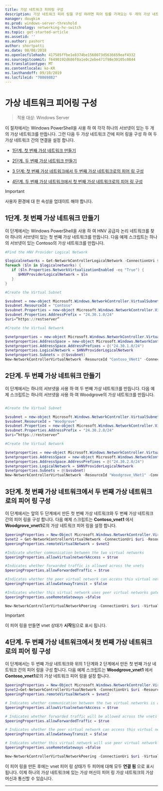 ```yaml
---
title: 가상 네트워크 피어링 구성
description: 가상 네트워크 피어 링을 구성 하려면 피어 링를 가져오는 두 개의 가상 네트워크를 만들어야 합니다.
manager: dougkim
ms.prod: windows-server-threshold
ms.technology: networking-hv-switch
ms.topic: get-started-article
ms.assetid: ''
ms.author: pashort
author: shortpatti
ms.date: 08/08/2018
ms.openlocfilehash: 417585ffbe1e8374be1560073d5636659eaf4332
ms.sourcegitcommit: f6490192d686f0a1e0c2ebe471f98e30105c0844
ms.translationtype: MT
ms.contentlocale: ko-KR
ms.lasthandoff: 09/10/2019
ms.locfileid: "70869882"
---
```

# <a name="configure-virtual-network-peering"></a>가상 네트워크 피어링 구성

>적용 대상: Windows Server

이 절차에서는 Windows PowerShell을 사용 하 여 각각 하나의 서브넷이 있는 두 개의 가상 네트워크를 만듭니다. 그런 다음 두 가상 네트워크 간에 피어 링을 구성 하 여 두 가상 네트워크 간의 연결을 설정 합니다.

- [1단계. 첫 번째 가상 네트워크 만들기](#step-1-create-the-first-virtual-network)

- [2단계. 두 번째 가상 네트워크 만들기](#step-2-create-the-second-virtual-network)

- [3 단계: 첫 번째 가상 네트워크에서 두 번째 가상 네트워크로의 피어 링 구성](#step-3-configure-peering-from-the-first-virtual-network-to-the-second-virtual-network)

- [4단계. 두 번째 가상 네트워크에서 첫 번째 가상 네트워크로의 피어 링 구성](#step-4-configure-peering-from-the-second-virtual-network-to-the-first-virtual-network)


>[!IMPORTANT]
>사용자 환경에 대 한 속성을 업데이트 해야 합니다.

## <a name="step-1-create-the-first-virtual-network"></a>1단계. 첫 번째 가상 네트워크 만들기

이 단계에서는 Windows PowerShell을 사용 하 여 HNV 공급자 논리 네트워크를 찾아 하나의 서브넷이 있는 첫 번째 가상 네트워크를 만듭니다. 다음 예제 스크립트는 하나의 서브넷이 있는 Contoso의 가상 네트워크를 만듭니다.

``` PowerShell
#Find the HNV Provider Logical Network  

$logicalnetworks = Get-NetworkControllerLogicalNetwork -ConnectionUri $uri  
foreach ($ln in $logicalnetworks) {  
   if ($ln.Properties.NetworkVirtualizationEnabled -eq "True") {  
      $HNVProviderLogicalNetwork = $ln  
   }  
}   

#Create the Virtual Subnet  

$vsubnet = new-object Microsoft.Windows.NetworkController.VirtualSubnet  
$vsubnet.ResourceId = "Contoso"  
$vsubnet.Properties = new-object Microsoft.Windows.NetworkController.VirtualSubnetProperties  
$vsubnet.Properties.AddressPrefix = "24.30.1.0/24"
$uri=”https://restserver”  

#Create the Virtual Network  

$vnetproperties = new-object Microsoft.Windows.NetworkController.VirtualNetworkProperties  
$vnetproperties.AddressSpace = new-object Microsoft.Windows.NetworkController.AddressSpace  
$vnetproperties.AddressSpace.AddressPrefixes = @("24.30.1.0/24")  
$vnetproperties.LogicalNetwork = $HNVProviderLogicalNetwork  
$vnetproperties.Subnets = @($vsubnet)  
New-NetworkControllerVirtualNetwork -ResourceId "Contoso_VNet1" -ConnectionUri $uri -Properties $vnetproperties
```

## <a name="step-2-create-the-second-virtual-network"></a>2단계. 두 번째 가상 네트워크 만들기

이 단계에서는 하나의 서브넷을 사용 하 여 두 번째 가상 네트워크를 만듭니다. 다음 예제 스크립트는 하나의 서브넷을 사용 하 여 Woodgrove의 가상 네트워크를 만듭니다.

``` PowerShell

#Create the Virtual Subnet  

$vsubnet = new-object Microsoft.Windows.NetworkController.VirtualSubnet  
$vsubnet.ResourceId = "Woodgrove"  
$vsubnet.Properties = new-object Microsoft.Windows.NetworkController.VirtualSubnetProperties  
$vsubnet.Properties.AddressPrefix = "24.30.2.0/24"  
$uri=”https://restserver”

#Create the Virtual Network  

$vnetproperties = new-object Microsoft.Windows.NetworkController.VirtualNetworkProperties  
$vnetproperties.AddressSpace = new-object Microsoft.Windows.NetworkController.AddressSpace  
$vnetproperties.AddressSpace.AddressPrefixes = @("24.30.2.0/24")  
$vnetproperties.LogicalNetwork = $HNVProviderLogicalNetwork  
$vnetproperties.Subnets = @($vsubnet)  
New-NetworkControllerVirtualNetwork -ResourceId "Woodgrove_VNet1" -ConnectionUri $uri -Properties $vnetproperties
```

## <a name="step-3-configure-peering-from-the-first-virtual-network-to-the-second-virtual-network"></a>3단계. 첫 번째 가상 네트워크에서 두 번째 가상 네트워크로의 피어 링 구성

이 단계에서는 앞의 두 단계에서 만든 첫 번째 가상 네트워크와 두 번째 가상 네트워크 간의 피어 링을 구성 합니다. 다음 예제 스크립트는 **Contoso_vnet1** 에서 **Woodgrove_vnet1**로의 가상 네트워크 피어 링을 설정 합니다.

```PowerShell
$peeringProperties = New-Object Microsoft.Windows.NetworkController.VirtualNetworkPeeringProperties
$vnet2 = Get-NetworkControllerVirtualNetwork -ConnectionUri $uri -ResourceId "Woodgrove_VNet1"
$peeringProperties.remoteVirtualNetwork = $vnet2

#Indicate whether communication between the two virtual networks
$peeringProperties.allowVirtualnetworkAccess = $true

#Indicates whether forwarded traffic is allowed across the vnets
$peeringProperties.allowForwardedTraffic = $true

#Indicates whether the peer virtual network can access this virtual networks gateway
$peeringProperties.allowGatewayTransit = $false

#Indicates whether this virtual network uses peer virtual networks gateway
$peeringProperties.useRemoteGateways =$false

New-NetworkControllerVirtualNetworkPeering -ConnectionUri $uri -VirtualNetworkId “Contoso_vnet1” -ResourceId “ContosotoWoodgrove” -Properties $peeringProperties

```

>[!IMPORTANT]
>이 피어 링을 만들면 vnet 상태가 **시작**됨으로 표시 됩니다.

## <a name="step-4-configure-peering-from-the-second-virtual-network-to-the-first-virtual-network"></a>4단계. 두 번째 가상 네트워크에서 첫 번째 가상 네트워크로의 피어 링 구성

이 단계에서는 두 번째 가상 네트워크와 위의 1 단계와 2 단계에서 만든 첫 번째 가상 네트워크 간의 피어 링을 구성 합니다. 다음 예제 스크립트는 **Woodgrove_vnet1** 에서 **Contoso_vnet1**로의 가상 네트워크 피어 링을 설정 합니다.

```PowerShell
$peeringProperties = New-Object Microsoft.Windows.NetworkController.VirtualNetworkPeeringProperties 
$vnet2=Get-NetworkControllerVirtualNetwork -ConnectionUri $uri -ResourceId "Contoso_VNet1"
$peeringProperties.remoteVirtualNetwork = $vnet2 

# Indicates whether communication between the two virtual networks is allowed 
$peeringProperties.allowVirtualnetworkAccess = $true 

# Indicates whether forwarded traffic will be allowed across the vnets
$peeringProperties.allowForwardedTraffic = $true 

# Indicates whether the peer virtual network can access this virtual network's gateway
$peeringProperties.allowGatewayTransit = $false 

# Indicates whether this virtual network will use peer virtual network's gateway
$peeringProperties.useRemoteGateways =$false 

New-NetworkControllerVirtualNetworkPeering -ConnectionUri $uri -VirtualNetworkId “Woodgrove_vnet1” -ResourceId “WoodgrovetoContoso” -Properties $peeringProperties 

```

이 피어 링을 만든 후에는 vnet 피어 링 상태가 두 피어에 대해 모두 **연결 됨** 으로 표시 됩니다. 이제 하나의 가상 네트워크에 있는 가상 머신이 피어 링 가상 네트워크의 가상 머신과 통신할 수 있습니다.

---